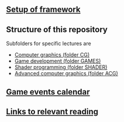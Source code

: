## [Setup of framework](setup.md)

## Structure of this repository
Subfolders for specific lectures are
+ [Computer graphics (folder CG)](CG)
+ [Game development (folder GAMES)](GAMES/slides)
+ [Shader programming (folder SHADER)](SHADER)
+ [Advanced computer graphics (folder ACG)](ACG)

## [Game events calendar](https://goo.gl/SySLwF)

## [Links to relevant reading](links.md)